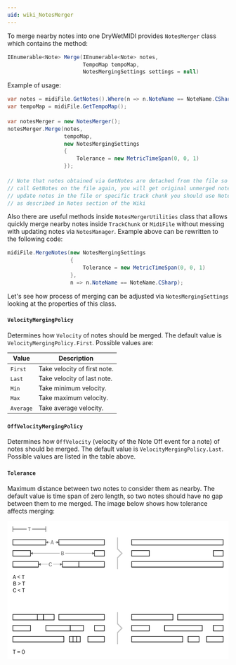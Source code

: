 ```yaml
---
uid: wiki_NotesMerger
---
```


To merge nearby notes into one DryWetMIDI provides `NotesMerger` class which contains the method:

```csharp
IEnumerable<Note> Merge(IEnumerable<Note> notes,
                        TempoMap tempoMap,
                        NotesMergingSettings settings = null)
```

Example of usage:

```csharp
var notes = midiFile.GetNotes().Where(n => n.NoteName == NoteName.CSharp);
var tempoMap = midiFile.GetTempoMap();

var notesMerger = new NotesMerger();
notesMerger.Merge(notes,
                  tempoMap,
                  new NotesMergingSettings
                  {
                      Tolerance = new MetricTimeSpan(0, 0, 1)
                  });

// Note that notes obtained via GetNotes are detached from the file so if you
// call GetNotes on the file again, you will get original unmerged notes. To
// update notes in the file or specific track chunk you should use NotesManager
// as described in Notes section of the Wiki
```

Also there are useful methods inside `NotesMergerUtilities` class that allows quickly merge nearby notes inside `TrackChunk` or `MidiFile` without messing with updating notes via `NotesManager`. Example above can be rewritten to the following code:

```csharp
midiFile.MergeNotes(new NotesMergingSettings
                    {
                        Tolerance = new MetricTimeSpan(0, 0, 1)
                    },
                    n => n.NoteName == NoteName.CSharp);
```

Let's see how process of merging can be adjusted via `NotesMergingSettings` looking at the properties of this class.

#### `VelocityMergingPolicy`

Determines how `Velocity` of notes should be merged. The default value is `VelocityMergingPolicy.First`. Possible values are:

Value | Description
----- | -----------
`First` | Take velocity of first note.
`Last` | Take velocity of last note.
`Min` | Take minimum velocity.
`Max` | Take maximum velocity.
`Average` | Take average velocity.

#### `OffVelocityMergingPolicy`

Determines how `OffVelocity` (velocity of the Note Off event for a note) of notes should be merged. The default value is `VelocityMergingPolicy.Last`. Possible values are listed in the table above.

#### `Tolerance`

Maximum distance between two notes to consider them as nearby. The default value is time span of zero length, so two notes should have no gap between them to me merged. The image below shows how tolerance affects merging:

![Notes merger tolerance](Images/Notes/NotesMergerTolerance.png)